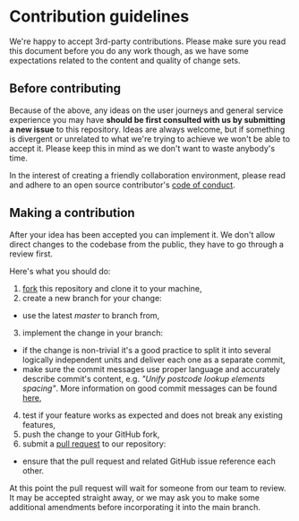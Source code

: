 # Contribution guidelines

We're happy to accept 3rd-party contributions. Please make sure you read this document before you do any work though,
as we have some expectations related to the content and quality of change sets.

## Before contributing

Because of the above, any ideas on the user journeys and general service experience you may have **should be first consulted
with us by submitting a new issue** to this repository. Ideas are always welcome, but if something is divergent or unrelated
to what we're trying to achieve we won't be able to accept it. Please keep this in mind as we  don't want to waste anybody's time.

In the interest of creating a friendly collaboration environment, please read and adhere to an open source contributor's
[code of conduct](http://contributor-covenant.org/version/1/4/).

## Making a contribution

After your idea has been accepted you can implement it. We don't allow direct changes to the codebase from the public,
they have to go through a review first.

Here's what you should do:
1. [fork](https://help.github.com/articles/fork-a-repo/) this repository and clone it to your machine,
2. create a new branch for your change:
 * use the latest *master* to branch from,
3. implement the change in your branch:
 * if the change is non-trivial it's a good practice to split it into several logically independent units and deliver
   each one as a separate commit,
 * make sure the commit messages use proper language and accurately describe commit's content, e.g. *"Unify postcode lookup elements spacing"*.
   More information on good commit messages can be found [here](http://chris.beams.io/posts/git-commit/),
4. test if your feature works as expected and does not break any existing features,
5. push the change to your GitHub fork,
6. submit a [pull request](https://help.github.com/articles/creating-a-pull-request-from-a-fork/) to our repository:
 * ensure that the pull request and related GitHub issue reference each other.

At this point the pull request will wait for someone from our team to review. It may be accepted straight away,
or we may ask you to make some additional amendments before incorporating it into the main branch.
